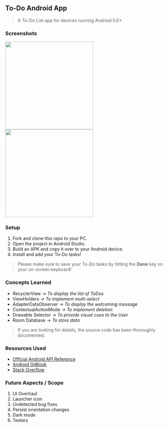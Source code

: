 ## To-Do Android App
> A To-Do List app for devices running Android 5.0+

### Screenshots
<img src="https://user-images.githubusercontent.com/42904676/95720737-41e02f80-0c8f-11eb-9efd-97c1e7a85d2e.png" width="280px"><img src="https://user-images.githubusercontent.com/42904676/95720876-6f2cdd80-0c8f-11eb-9a2a-5203d4695532.png" width="280px">

### Setup
1. Fork and clone this repo to your PC.
1. Open the project in Android Studio.
1. Build an APK and copy it over to your Android device.
1. Install and add your To-Do tasks!

> Please make sure to save your To-Do tasks by hitting the **Done** key on your on-screen keyboard!

### Concepts Learned
* RecyclerView *-> To display the list of ToDos*
* ViewHolders *-> To implement multi-select*
* AdapterDataObserver *-> To display the welcoming message*
* ContextualActionMode *-> To implement deletion*
* Drawable Selector *-> To provide visual cues to the User*
* Room Database *-> To store data*

> If you are looking for details, the source code has been thoroughly documented.

### Resources Used
* [Official Android API Reference](https://developer.android.com/reference)
* [Android GitBook](https://google-developer-training.github.io/android-developer-fundamentals-course-concepts-v2/index.html)
* [Stack Overflow](https://stackoverflow.com/)

### Future Aspects / Scope
1. UI Overhaul
1. Launcher icon
1. Undetected bug fixes
1. Persist orientation changes
1. Dark mode
1. Testers
